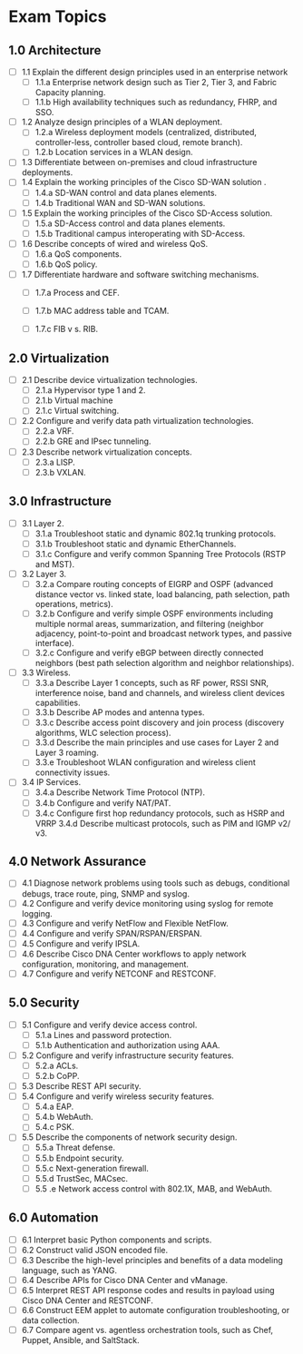 # Exam Topics

## 1.0 Architecture
- [ ] 1.1 Explain the different design principles used in an enterprise network 
    - [ ] 1.1.a Enterprise network design such as Tier 2, Tier 3, and Fabric Capacity planning. 
    - [ ] 1.1.b High availability techniques such as redundancy, FHRP, and SSO.
- [ ] 1.2 Analyze design principles of a WLAN deployment.
    - [ ] 1.2.a Wireless deployment models (centralized, distributed, controller-less, controller based cloud, remote branch).
    - [ ] 1.2.b Location services in a WLAN design.
- [ ] 1.3 Differentiate between on-premises and cloud infrastructure deployments.
- [ ] 1.4 Explain the working principles of the Cisco SD-WAN solution .
    - [ ] 1.4.a SD-WAN control and data planes elements.
    - [ ] 1.4.b Traditional WAN and SD-WAN solutions.
- [ ] 1.5 Explain the working principles of the Cisco SD-Access solution. 
    - [ ] 1.5.a SD-Access control and data planes elements.
    - [ ] 1.5.b Traditional campus interoperating with SD-Access.
- [ ] 1.6 Describe concepts of wired and wireless QoS. 
    - [ ] 1.6.a QoS components.
    - [ ] 1.6.b QoS policy.
- [ ] 1.7 Differentiate hardware and software switching mechanisms. 
    - [ ] 1.7.a Process and CEF.
    - [ ] 1.7.b MAC address table and TCAM. 
    - [ ] 1.7.c FIB v s. RIB.


## 2.0 Virtualization
- [ ] 2.1 Describe device virtualization technologies. 
    - [ ] 2.1.a Hypervisor type 1 and 2.
    - [ ] 2.1.b Virtual machine 
    - [ ] 2.1.c Virtual switching.
- [ ] 2.2 Configure and verify data path virtualization technologies. 
    - [ ] 2.2.a VRF.
    - [ ] 2.2.b GRE and IPsec tunneling.
- [ ] 2.3 Describe network virtualization concepts.
    - [ ] 2.3.a LISP.
    - [ ] 2.3.b VXLAN.

## 3.0 Infrastructure
- [ ] 3.1 Layer 2.
    - [ ] 3.1.a Troubleshoot static and dynamic 802.1q trunking protocols.
    - [ ] 3.1.b Troubleshoot static and dynamic EtherChannels.
    - [ ] 3.1.c Configure and verify common Spanning Tree Protocols (RSTP and MST).
- [ ] 3.2 Layer 3.
    - [ ] 3.2.a Compare routing concepts of EIGRP and OSPF (advanced distance vector vs. linked state, load balancing, path selection, path operations, metrics).
    - [ ] 3.2.b Configure and verify simple OSPF environments including multiple normal areas, summarization, and filtering (neighbor adjacency, point-to-point and broadcast network types, and passive interface).
    - [ ] 3.2.c Configure and verify eBGP between directly connected neighbors (best path selection algorithm and neighbor relationships).
- [ ] 3.3 Wireless.
    - [ ] 3.3.a Describe Layer 1 concepts, such as RF power, RSSI SNR, interference noise, band and channels, and wireless client devices capabilities.
    - [ ] 3.3.b Describe AP modes and antenna types.
    - [ ] 3.3.c Describe access point discovery and join process (discovery algorithms, WLC selection process).
    - [ ] 3.3.d Describe the main principles and use cases for Layer 2 and Layer 3 roaming.
    - [ ] 3.3.e Troubleshoot WLAN configuration and wireless client connectivity issues.
- [ ] 3.4 IP Services.
    - [ ] 3.4.a Describe Network Time Protocol (NTP).
    - [ ] 3.4.b Configure and verify NAT/PAT.
    - [ ] 3.4.c Configure first hop redundancy protocols, such as HSRP and VRRP 3.4.d Describe multicast protocols, such as PIM and IGMP v2/ v3.

## 4.0 Network Assurance
- [ ] 4.1 Diagnose network problems using tools such as debugs, conditional debugs, trace route, ping, SNMP and syslog.
- [ ] 4.2 Configure and verify device monitoring using syslog for remote logging.
- [ ] 4.3 Configure and verify NetFlow and Flexible NetFlow.
- [ ] 4.4 Configure and verify SPAN/RSPAN/ERSPAN.
- [ ] 4.5 Configure and verify IPSLA.
- [ ] 4.6 Describe Cisco DNA Center workflows to apply network configuration, monitoring, and management.
- [ ] 4.7 Configure and verify NETCONF and RESTCONF.

## 5.0 Security
- [ ] 5.1 Configure and verify device access control.
    - [ ] 5.1.a Lines and password protection.
    - [ ] 5.1.b Authentication and authorization using AAA.
- [ ] 5.2 Configure and verify infrastructure security features. 
    - [ ] 5.2.a ACLs.
    - [ ] 5.2.b CoPP.
- [ ] 5.3 Describe REST API security.
- [ ] 5.4 Configure and verify wireless security features.
    - [ ] 5.4.a EAP.
    - [ ] 5.4.b WebAuth.
    - [ ] 5.4.c PSK.
- [ ] 5.5 Describe the components of network security design. 
    - [ ] 5.5.a Threat defense.
    - [ ] 5.5.b Endpoint security.
    - [ ] 5.5.c Next-generation firewall.
    - [ ] 5.5.d TrustSec, MACsec.
    - [ ] 5.5 .e Network access control with 802.1X, MAB, and WebAuth.

## 6.0 Automation
- [ ] 6.1 Interpret basic Python components and scripts.
- [ ] 6.2 Construct valid JSON encoded file.
- [ ] 6.3 Describe the high-level principles and benefits of a data modeling language, such as YANG.
- [ ] 6.4 Describe APIs for Cisco DNA Center and vManage.
- [ ] 6.5 Interpret REST API response codes and results in payload using Cisco DNA Center and RESTCONF.
- [ ] 6.6 Construct EEM applet to automate configuration troubleshooting, or data collection.
- [ ] 6.7 Compare agent vs. agentless orchestration tools, such as Chef, Puppet, Ansible, and SaltStack.
